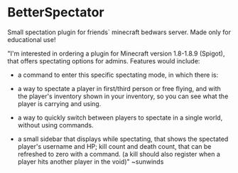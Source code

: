 # BetterSpectator
Small spectation plugin for friends` minecraft bedwars server. Made only for educational use!


"I'm interested in ordering a plugin for Minecraft version 1.8-1.8.9 (Spigot), that offers spectating options for admins. 
Features would include:
- a command to enter this specific spectating mode, in which there is:

- a way to spectate a player in first/third person or free flying, and with the player's inventory shown in your inventory, so you can see what the player is carrying and using. 
- a way to quickly switch between players to spectate in a single world, without using commands.
- a small sidebar that displays while spectating, that shows the spectated player's username and HP;  kill count and death count, that can be refreshed to zero with a command. (a kill should also register when a player hits another player in the void)"
~sunwinds
